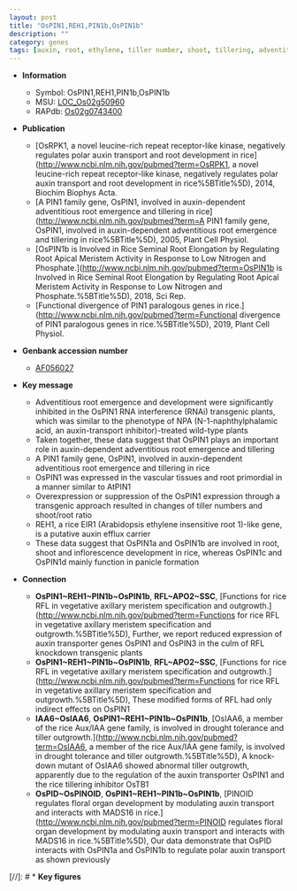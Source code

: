 ```yaml
---
layout: post
title: "OsPIN1,REH1,PIN1b,OsPIN1b"
description: ""
category: genes
tags: [auxin, root, ethylene, tiller number, shoot, tillering, adventitious root, tiller, panicle, development, inflorescence]
---
```


* **Information**  
    + Symbol: OsPIN1,REH1,PIN1b,OsPIN1b  
    + MSU: [LOC_Os02g50960](http://rice.plantbiology.msu.edu/cgi-bin/ORF_infopage.cgi?orf=LOC_Os02g50960)  
    + RAPdb: [Os02g0743400](http://rapdb.dna.affrc.go.jp/viewer/gbrowse_details/irgsp1?name=Os02g0743400)  

* **Publication**  
    + [OsRPK1, a novel leucine-rich repeat receptor-like kinase, negatively regulates polar auxin transport and root development in rice](http://www.ncbi.nlm.nih.gov/pubmed?term=OsRPK1, a novel leucine-rich repeat receptor-like kinase, negatively regulates polar auxin transport and root development in rice%5BTitle%5D), 2014, Biochim Biophys Acta.
    + [A PIN1 family gene, OsPIN1, involved in auxin-dependent adventitious root emergence and tillering in rice](http://www.ncbi.nlm.nih.gov/pubmed?term=A PIN1 family gene, OsPIN1, involved in auxin-dependent adventitious root emergence and tillering in rice%5BTitle%5D), 2005, Plant Cell Physiol.
    + [OsPIN1b is Involved in Rice Seminal Root Elongation by Regulating Root Apical Meristem Activity in Response to Low Nitrogen and Phosphate.](http://www.ncbi.nlm.nih.gov/pubmed?term=OsPIN1b is Involved in Rice Seminal Root Elongation by Regulating Root Apical Meristem Activity in Response to Low Nitrogen and Phosphate.%5BTitle%5D), 2018, Sci Rep.
    + [Functional divergence of PIN1 paralogous genes in rice.](http://www.ncbi.nlm.nih.gov/pubmed?term=Functional divergence of PIN1 paralogous genes in rice.%5BTitle%5D), 2019, Plant Cell Physiol.

* **Genbank accession number**  
    + [AF056027](http://www.ncbi.nlm.nih.gov/nuccore/AF056027)

* **Key message**  
    + Adventitious root emergence and development were significantly inhibited in the OsPIN1 RNA interference (RNAi) transgenic plants, which was similar to the phenotype of NPA (N-1-naphthylphalamic acid, an auxin-transport inhibitor)-treated wild-type plants
    + Taken together, these data suggest that OsPIN1 plays an important role in auxin-dependent adventitious root emergence and tillering
    + A PIN1 family gene, OsPIN1, involved in auxin-dependent adventitious root emergence and tillering in rice
    + OsPIN1 was expressed in the vascular tissues and root primordial in a manner similar to AtPIN1
    + Overexpression or suppression of the OsPIN1 expression through a transgenic approach resulted in changes of tiller numbers and shoot/root ratio
    + REH1, a rice EIR1 (Arabidopsis ethylene insensitive root 1)-like gene, is a putative auxin efflux carrier
    + These data suggest that OsPIN1a and OsPIN1b are involved in root, shoot and inflorescence development in rice, whereas OsPIN1c and OsPIN1d mainly function in panicle formation

* **Connection**  
    + __OsPIN1~REH1~PIN1b~OsPIN1b__, __RFL~APO2~SSC__, [Functions for rice RFL in vegetative axillary meristem specification and outgrowth.](http://www.ncbi.nlm.nih.gov/pubmed?term=Functions for rice RFL in vegetative axillary meristem specification and outgrowth.%5BTitle%5D), Further, we report reduced expression of auxin transporter genes OsPIN1 and OsPIN3 in the culm of RFL knockdown transgenic plants
    + __OsPIN1~REH1~PIN1b~OsPIN1b__, __RFL~APO2~SSC__, [Functions for rice RFL in vegetative axillary meristem specification and outgrowth.](http://www.ncbi.nlm.nih.gov/pubmed?term=Functions for rice RFL in vegetative axillary meristem specification and outgrowth.%5BTitle%5D), These modified forms of RFL had only indirect effects on OsPIN1
    + __IAA6~OsIAA6__, __OsPIN1~REH1~PIN1b~OsPIN1b__, [OsIAA6, a member of the rice Aux/IAA gene family, is involved in drought tolerance and tiller outgrowth.](http://www.ncbi.nlm.nih.gov/pubmed?term=OsIAA6, a member of the rice Aux/IAA gene family, is involved in drought tolerance and tiller outgrowth.%5BTitle%5D), A knock-down mutant of OsIAA6 showed abnormal tiller outgrowth, apparently due to the regulation of the auxin transporter OsPIN1 and the rice tillering inhibitor OsTB1
    + __OsPID~OsPINOID__, __OsPIN1~REH1~PIN1b~OsPIN1b__, [PINOID regulates floral organ development by modulating auxin transport and interacts with MADS16 in rice.](http://www.ncbi.nlm.nih.gov/pubmed?term=PINOID regulates floral organ development by modulating auxin transport and interacts with MADS16 in rice.%5BTitle%5D),  Our data demonstrate that OsPID interacts with OsPIN1a and OsPIN1b to regulate polar auxin transport as shown previously

[//]: # * **Key figures**  


